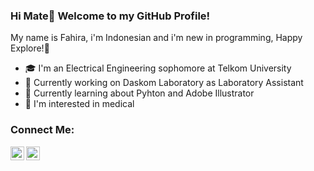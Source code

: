 ### Hi Mate👋 Welcome to my GitHub Profile!

My name is Fahira, i'm Indonesian and i'm new in programming, Happy Explore!🙌
- 🎓 I'm an Electrical Engineering sophomore at Telkom University 
- 🔭 Currently working on Daskom Laboratory as Laboratory Assistant
- 🌱 Currently learning about Pyhton and Adobe Illustrator
- 👀 I'm interested in medical

### Connect Me:

[<img align="left" alt="fahira_qaulifa | Instagram" width="22px" src="https://cdn.jsdelivr.net/npm/simple-icons@v3/icons/instagram.svg" />][instagram]
[<img align="left" alt="FahiraQaulifa | LinkedIn" width="22px" src="https://cdn.jsdelivr.net/npm/simple-icons@v3/icons/linkedin.svg" />][linkedin]

<br />
<br />

[instagram]: https://instagram.com/fahira_qaulifa
[linkedin]: https://www.linkedin.com/in/fahira-qaulifa-72a64b206
